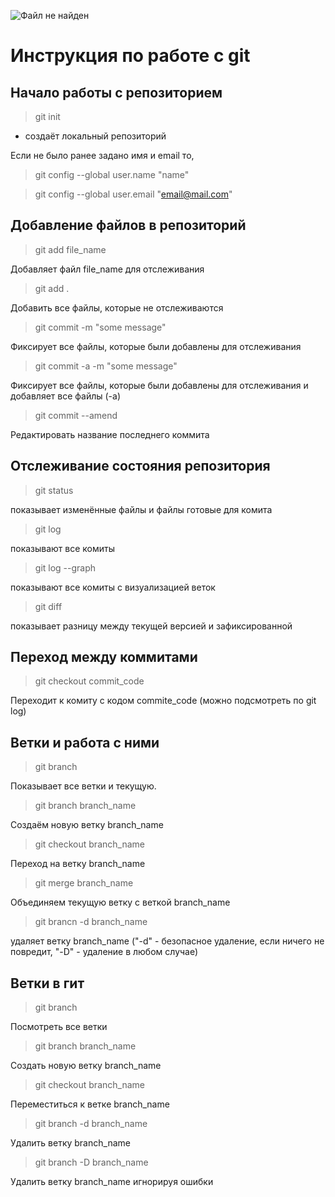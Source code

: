 ![Файл не найден](git.png)
# Инструкция по работе с git

## Начало работы с репозиторием
> git init 
* создаёт локальный репозиторий

Если не было ранее задано имя и email то,
> git config --global user.name "name"

> git config --global user.email "email@mail.com"

## Добавление файлов в репозиторий
> git add file_name

Добавляет файл file_name для отслеживания
>git add .

Добавить все файлы, которые не отслеживаются

> git commit -m "some message"

Фиксирует все файлы, которые были добавлены для отслеживания

> git commit -a -m "some message"

Фиксирует все файлы, которые были добавлены для отслеживания и добавляет все файлы (-a)

>git commit --amend

Редактировать название последнего коммита

## Отслеживание состояния репозитория
> git status

показывает изменённые файлы и файлы готовые для комита

> git log

показывают все комиты

>git log --graph

показывают все комиты с визуализацией веток


>git diff

показывает разницу между текущей версией и зафиксированной

## Переход между коммитами

>git checkout commit_code

Переходит к комиту с кодом commite_code (можно подсмотреть по git log)

## Ветки и работа с ними

> git branch

Показывает все ветки и текущую.

>git branch branch_name

Создаём новую ветку branch_name

>git checkout branch_name

Переход на ветку branch_name
>git merge branch_name

Объединяем текущую ветку с веткой branch_name

>git brancn -d branch_name

удаляет ветку branch_name
("-d" - безопасное удаление, если ничего не повредит, "-D" - удаление в любом случае)

## Ветки в гит

>git branch

Посмотреть все ветки

>git branch branch_name

Создать новую ветку branch_name

>git checkout branch_name

Переместиться к ветке branch_name

>git branch -d branch_name

Удалить ветку branch_name

>git branch -D branch_name

Удалить ветку branch_name игнорируя ошибки

